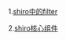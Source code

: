 1.[shiro中的filter](http://note.youdao.com/noteshare?id=df1e45db4dd539c50d745eaba9f0126f&sub=7D9695E553164486A6F46928A2A14670)

2.[shiro核心组件](http://note.youdao.com/noteshare?id=e055ebab853985d537608ba3bb6d3f2f&sub=BCD44B3BCA8046F09C83355D9D88B218)